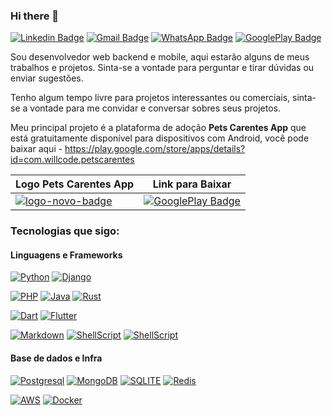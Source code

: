### Hi there 👋

[![Linkedin Badge](https://img.shields.io/badge/-William%20Borba-blue?style=for-the-badge&logo=linkedin&logoColor=white)](https://www.linkedin.com/in/william-borba-39716927/)
[![Gmail Badge](https://img.shields.io/badge/-wborba.dev-red?style=for-the-badge&logo=gmail&logoColor=white)](mailto:wborba.dev@gmail.com)
[![WhatsApp Badge](https://img.shields.io/badge/WhatsApp-25D366?style=for-the-badge&logo=whatsapp&logoColor=white)](https://api.whatsapp.com/send?phone=5551982353047)
[![GooglePlay Badge](https://img.shields.io/badge/Google_Play-414141?style=for-the-badge&logo=google-play&logoColor=white)](https://play.google.com/store/apps/developer?id=Willcode)

Sou desenvolvedor web backend e mobile, aqui estarão alguns de meus trabalhos e projetos. Sinta-se a vontade para perguntar e tirar dúvidas ou enviar sugestões.

Tenho algum tempo livre para projetos interessantes ou comerciais, sinta-se a vontade para me convidar e conversar sobres seus projetos.

Meu principal projeto é a plataforma de adoção **Pets Carentes App** que está gratuitamente disponível para dispositivos com Android, você pode baixar aqui - https://play.google.com/store/apps/details?id=com.willcode.petscarentes

| Logo **Pets Carentes App** | Link para Baixar |
| --- | --- |
| [![logo-novo-badge](https://user-images.githubusercontent.com/315857/114408474-d3b5f000-9b7f-11eb-8993-8a89f953d133.png)](https://play.google.com/store/apps/details?id=com.willcode.petscarentes) | [![GooglePlay Badge](https://img.shields.io/badge/Google_Play-414141?style=for-the-badge&logo=google-play&logoColor=white)](https://play.google.com/store/apps/details?id=com.willcode.petscarentes) |

### Tecnologias que sigo:

#### Linguagens e Frameworks

[![Python](https://img.shields.io/badge/Python-3776AB?style=for-the-badge&logo=python&logoColor=white)](https://www.python.org/)
[![Django](https://img.shields.io/badge/Django-092E20?style=for-the-badge&logo=django&logoColor=white)](https://www.djangoproject.com/)

[![PHP](https://img.shields.io/badge/PHP-777BB4?style=for-the-badge&logo=php&logoColor=white)](https://www.php.net/)
[![Java](https://img.shields.io/badge/Java-ED8B00?style=for-the-badge&logo=java&logoColor=white)](https://www.java.com/pt-BR/)
[![Rust](https://img.shields.io/badge/Rust-000000?style=for-the-badge&logo=rust&logoColor=white)](https://www.rust-lang.org/)

[![Dart](https://img.shields.io/badge/Dart-0175C2?style=for-the-badge&logo=dart&logoColor=white)](https://dart.dev/)
[![Flutter](https://img.shields.io/badge/Flutter-02569B?style=for-the-badge&logo=flutter&logoColor=white)](https://flutter.dev/)

[![Markdown](https://img.shields.io/badge/Markdown-000000?style=for-the-badge&logo=markdown&logoColor=white)](https://pt.wikipedia.org/wiki/Markdown)
[![ShellScript](https://img.shields.io/badge/-SHELL%20SCRIPT-black?style=for-the-badge&logo=gnu-bash&logoColor=white)](https://pt.wikipedia.org/wiki/Shell_script)
[![ShellScript](https://img.shields.io/badge/-SELENIUM-green?style=for-the-badge&logo=selenium&logoColor=white)](https://www.selenium.dev/)

#### Base de dados e Infra

[![Postgresql](https://img.shields.io/badge/PostgreSQL-316192?style=for-the-badge&logo=postgresql&logoColor=white)](https://www.postgresql.org/)
[![MongoDB](https://img.shields.io/badge/MongoDB-4EA94B?style=for-the-badge&logo=mongodb&logoColor=white)](https://www.mongodb.com/)
[![SQLITE](https://img.shields.io/badge/SQLite-07405E?style=for-the-badge&logo=sqlite&logoColor=white)](https://www.sqlite.org/index.html)
[![Redis](https://img.shields.io/badge/-REDIS-white?style=for-the-badge&logo=redis)](https://redis.io/)

[![AWS](https://img.shields.io/badge/Amazon_AWS-232F3E?style=for-the-badge&logo=amazon-aws&logoColor=white)](https://aws.amazon.com/pt/)
[![Docker](https://img.shields.io/badge/-Docker-black?style=for-the-badge&logo=docker)](https://www.docker.com/)

